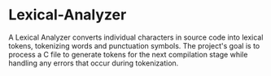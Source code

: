 # Lexical-Analyzer
A Lexical Analyzer converts individual characters in source code into lexical tokens, tokenizing words and punctuation symbols. The project's goal is to process a C file to generate tokens for the next compilation stage while handling any errors that occur during tokenization.
